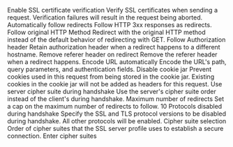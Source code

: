 Enable SSL certificate verification
Verify SSL certificates when sending a request. Verification failures will result in the request being aborted.
Automatically follow redirects
Follow HTTP 3xx responses as redirects.
Follow original HTTP Method
Redirect with the original HTTP method instead of the default behavior of redirecting with GET.
Follow Authorization header
Retain authorization header when a redirect happens to a different hostname.
Remove referer header on redirect
Remove the referer header when a redirect happens.
Encode URL automatically
Encode the URL's path, query parameters, and authentication fields.
Disable cookie jar
Prevent cookies used in this request from being stored in the cookie jar. Existing cookies in the cookie jar will not be added as headers for this request.
Use server cipher suite during handshake
Use the server's cipher suite order instead of the client's during handshake.
Maximum number of redirects
Set a cap on the maximum number of redirects to follow.
10
Protocols disabled during handshake
Specify the SSL and TLS protocol versions to be disabled during handshake. All other protocols will be enabled.
Cipher suite selection
Order of cipher suites that the SSL server profile uses to establish a secure connection.
Enter cipher suites

